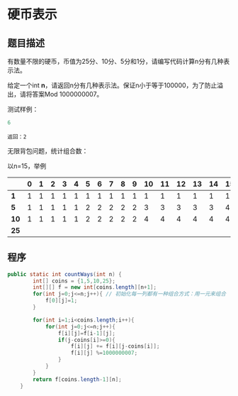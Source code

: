 # 硬币表示 

## 题目描述

有数量不限的硬币，币值为25分、10分、5分和1分，请编写代码计算n分有几种表示法。

给定一个int **n**，请返回n分有几种表示法。保证n小于等于100000，为了防止溢出，请将答案Mod 1000000007。

测试样例：

```mathematica
6
```
```
返回：2
```

无限背包问题，统计组合数：

以n=15，举例

|        | 0    | **1** | **2** | **3** | **4** | **5** | **6** | **7** | **8** | **9** | **10** | **11** | **12** | **13** | **14** | **15** |
| ------ | ---- | ----- | ----- | ----- | ----- | ----- | ----- | ----- | ----- | ----- | ------ | ------ | ------ | ------ | ------ | ------ |
| **1**  | 1    | 1     | 1     | 1     | 1     | 1     | 1     | 1     | 1     | 1     | 1      | 1      | 1      | 1      | 1      | 1      |
| **5**  | 1    | 1     | 1     | 1     | 1     | 2     | 2     | 2     | 2     | 2     | 3      | 3      | 3      | 3      | 3      | 4      |
| **10** | 1    | 1     | 1     | 1     | 1     | 2     | 2     | 2     | 2     | 2     | 4      | 4      | 4      | 4      | 4      | 4      |
| **25** |      |       |       |       |       |       |       |       |       |       |        |        |        |        |        |        |

## 程序

```java
public static int countWays(int n) {
        int[] coins = {1,5,10,25};
        int[][] f = new int[coins.length][n+1];
        for(int j=0;j<=n;j++){ // 初始化每一列都有一种组合方式：用一元来组合
            f[0][j]=1;
        }

        for(int i=1;i<coins.length;i++){
            for(int j=0;j<=n;j++){
                f[i][j]=f[i-1][j];
                if(j-coins[i]>=0){
                    f[i][j] += f[i][j-coins[i]];
                    f[i][j] %=1000000007;
                }
            }
        }
        return f[coins.length-1][n];
    }
```

